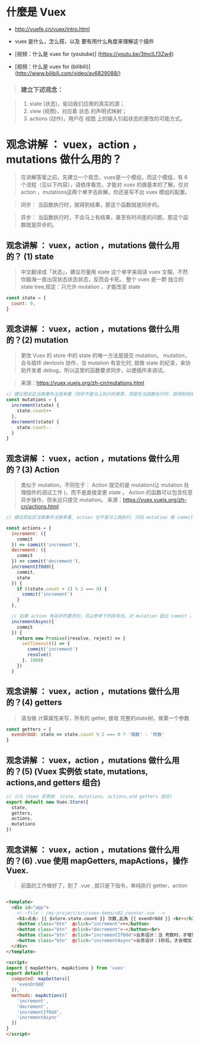 

# 什麼是 Vuex

- http://vuefe.cn/vuex/intro.html
- vuex 是什么，怎么搭，以及 要有用什么角度来理解这个插件

- [视频：什么是 vuex for (youtube)] (https://youtu.be/3tnclLf3Zw4)
- [视频：什么是 vuex for (bilibili)] (http://www.bilibili.com/video/av6829088/)

> ### 建立下述观念：

> 1. state (状态)，驱动我们应用的真实的源；
> 2. view (视图)，对应着 状态 的声明式映射；
> 3. actions (动作)，用户在 视图 上的输入引起状态的更改的可能方式。

# 观念讲解 ： vuex，action ，mutations 做什么用的？

> 在讲解答案之前，先建立一个观念，vuex是一个模组，而这个模组，有 6个流程（见以下内容），请依序看完，才能对 vuex 的做基本的了解。仅对 action ，mutations这两个单字去拆解，你还是写不出 vuex 模组的配置。

> 同步：
> 当函数执行时，就得到结果，那这个函数就是同步的。

> 异步：
> 当函数执行时，不会马上有结果，甚至有时间差的问题，那这个函数就是异步的。

## 观念讲解 ： vuex，action ，mutations 做什么用的？ (1) state

> 中文翻译成「状态」，建议尽量用 state 这个单字来阅读 vuex 文檔，不然你脑海一直出现状态状态状态，反而会卡死。
> 整个 vuex 是一颗 独立的 state tree,规定：只允许 mutation ，才能改变 state

```js
const state = {
  count: 0,
}
```

## 观念讲解 ： vuex，action ，mutations 做什么用的？(2) mutation

> 更改 Vuex 的 store 中的 state 的唯一方法是提交 mutation。
> mutation，会与插件 devtools 协作，当 mutation 有变化时, 就做 state 的纪录，来协助开发者 debug，所以这里的函数要求同步，以便插件来调试。

> 来源：https://vuex.vuejs.org/zh-cn/mutations.html

``` js
// 建议把此区当做事件注册来看（同步不是马上执行的意思，而是在当函数执行时，就得到结果）
const mutations = {
  increment(state) {
    state.count++
  },
  decrement(state) {
    state.count--
  }
}

```
## 观念讲解 ： vuex，action ，mutations 做什么用的？(3) Action 

> 类似于 mutation，不同在于：
> Action 提交的是 mutation(让 mutation 处理插件的调试工作 )，而不是直接变更 state 。
> Action 的函数可以包含任意异步操作，但永远只提交 mutation。
> 来源：https://vuex.vuejs.org/zh-cn/actions.html

```js
// 建议把此区当做事件注册来看, action 也不是马上就执行，只向 mutation 做 commit 的指令。

const actions = {
  increment: ({
    commit
  }) => commit('increment'),
  decrement: ({
    commit
  }) => commit('decrement'),
  incrementIfOdd({
    commit,
    state
  }) {
    if ((state.count + 1) % 2 === 0) {
      commit('increment')
    }
  },

  // 如果 action 有异步的要求时，可以参考下列的写法，对 mutation 提出 commit 。
  incrementAsync({
    commit
  }) {
    return new Promise((resolve, reject) => {
      setTimeout(() => {
        commit('increment')
        resolve()
      }, 1000)
    })
  }

```

## 观念讲解 ： vuex，action ，mutations 做什么用的？(4) getters

> 请当做 计算属性来写，所有的 getter, 接收 完整的state树，做第一个参数

``` js
const getters = {
  evenOrOdd: state => state.count % 2 === 0 ? '偶数' : '奇数'
}

```

## 观念讲解 ： vuex，action ，mutations 做什么用的？(5) (Vuex 实例依  state, mutations, actions,and getters 组合)

```js
// 小凡 (Vuex 实例依  state, mutations, actions,and getters 组合)
export default new Vuex.Store({
  state,
  getters,
  actions,
  mutations
})
```

## 观念讲解 ： vuex，action ，mutations 做什么用的？(6) .vue 使用  mapGetters, mapActions，操作 Vuex. 

> 前面的工作做好了，到了 .vue , 就只是下指令，单纯执行 getter，action

```html

<template>
  <div id="app">
    <!--file : /my-project/src/vuex-demo/v02_counter.vue -->
    <h1>点击: {{ $store.state.count }} 次数,此為 {{ evenOrOdd }} <br></h1>
    <button class="btn"  @click="increment">+</button>
    <button class="btn"  @click="decrement">-</button><br>
    <button class="btn"  @click="incrementIfOdd">业务设计：当 奇数时，才增加</button><br>
    <button class="btn"  @click="incrementAsync">业务设计：1秒后，才会增加 1</button><br>
  </div>
</template>

<script>
import { mapGetters, mapActions } from 'vuex'
export default {
  computed: mapGetters([
    'evenOrOdd'
  ]),
  methods: mapActions([
    'increment',
    'decrement',
    'incrementIfOdd',
    'incrementAsync'
  ])
}
</script>

```
